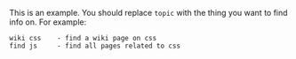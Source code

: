 This is an example. You should replace `topic` with the thing you want to find info on.
For example:
```
wiki css    - find a wiki page on css
find js     - find all pages related to css
```